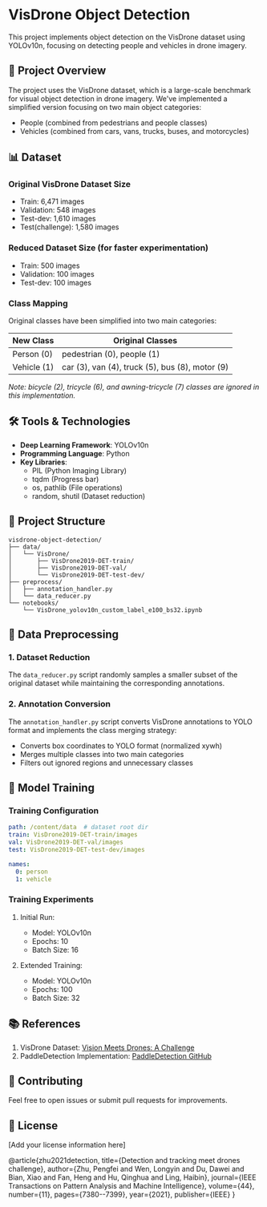 # VisDrone Object Detection

This project implements object detection on the VisDrone dataset using YOLOv10n, focusing on detecting people and vehicles in drone imagery.

## 🎯 Project Overview

The project uses the VisDrone dataset, which is a large-scale benchmark for visual object detection in drone imagery. We've implemented a simplified version focusing on two main object categories:
- People (combined from pedestrians and people classes)
- Vehicles (combined from cars, vans, trucks, buses, and motorcycles)

## 📊 Dataset

### Original VisDrone Dataset Size
- Train: 6,471 images
- Validation: 548 images
- Test-dev: 1,610 images
- Test(challenge): 1,580 images

### Reduced Dataset Size (for faster experimentation)
- Train: 500 images
- Validation: 100 images
- Test-dev: 100 images

### Class Mapping
Original classes have been simplified into two main categories:

| New Class | Original Classes |
|-----------|-----------------|
| Person (0) | pedestrian (0), people (1) |
| Vehicle (1) | car (3), van (4), truck (5), bus (8), motor (9) |

*Note: bicycle (2), tricycle (6), and awning-tricycle (7) classes are ignored in this implementation.*

## 🛠️ Tools & Technologies

- **Deep Learning Framework**: YOLOv10n
- **Programming Language**: Python
- **Key Libraries**:
  - PIL (Python Imaging Library)
  - tqdm (Progress bar)
  - os, pathlib (File operations)
  - random, shutil (Dataset reduction)

## 📁 Project Structure

```
visdrone-object-detection/
├── data/
│   └── VisDrone/
│       ├── VisDrone2019-DET-train/
│       ├── VisDrone2019-DET-val/
│       └── VisDrone2019-DET-test-dev/
├── preprocess/
│   ├── annotation_handler.py
│   └── data_reducer.py
└── notebooks/
    └── VisDrone_yolov10n_custom_label_e100_bs32.ipynb
```

## 🔧 Data Preprocessing

### 1. Dataset Reduction
The `data_reducer.py` script randomly samples a smaller subset of the original dataset while maintaining the corresponding annotations.

### 2. Annotation Conversion
The `annotation_handler.py` script converts VisDrone annotations to YOLO format and implements the class merging strategy:
- Converts box coordinates to YOLO format (normalized xywh)
- Merges multiple classes into two main categories
- Filters out ignored regions and unnecessary classes

## 🚀 Model Training

### Training Configuration
```yaml
path: /content/data  # dataset root dir
train: VisDrone2019-DET-train/images
val: VisDrone2019-DET-val/images
test: VisDrone2019-DET-test-dev/images

names:
  0: person
  1: vehicle
```

### Training Experiments
1. Initial Run:
   - Model: YOLOv10n
   - Epochs: 10
   - Batch Size: 16

2. Extended Training:
   - Model: YOLOv10n
   - Epochs: 100
   - Batch Size: 32

## 📚 References

1. VisDrone Dataset: [Vision Meets Drones: A Challenge](https://arxiv.org/abs/1804.07437)
2. PaddleDetection Implementation: [PaddleDetection GitHub](https://github.com/PaddlePaddle/PaddleDetection/tree/release/2.7)

## 🤝 Contributing

Feel free to open issues or submit pull requests for improvements.

## 📄 License

[Add your license information here]

@article{zhu2021detection,
  title={Detection and tracking meet drones challenge},
  author={Zhu, Pengfei and Wen, Longyin and Du, Dawei and Bian, Xiao and Fan, Heng and Hu, Qinghua and Ling, Haibin},
  journal={IEEE Transactions on Pattern Analysis and Machine Intelligence},
  volume={44},
  number={11},
  pages={7380--7399},
  year={2021},
  publisher={IEEE}
}
